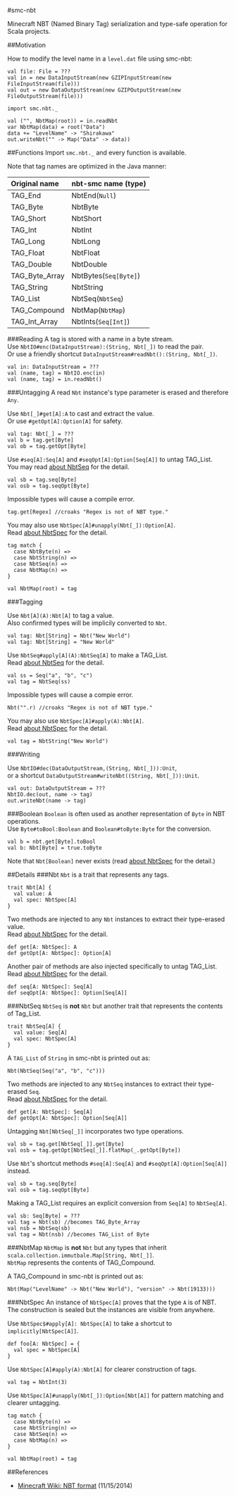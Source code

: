 #smc-nbt

Minecraft NBT (Named Binary Tag) serialization and type-safe operation for Scala projects.

##Motivation

How to modify the level name in a `level.dat` file using smc-nbt:

	val file: File = ???
	val in = new DataInputStream(new GZIPInputStream(new FileInputStream(file)))
	val out = new DataOutputStream(new GZIPOutputStream(new FileOutputStream(file)))

	import smc.nbt._

	val ("", NbtMap(root)) = in.readNbt
	var NbtMap(data) = root("Data")
	data += "LevelName" -> "Shirakawa"
	out.writeNbt("" -> Map("Data" -> data))

##Functions
Import `smc.nbt._` and every function is available.

Note that tag names are optimized in the Java manner:

|Original name |nbt-smc name (type)  |
|:-------------|:--------------------|
|TAG_End       |NbtEnd(`Null`)       |
|TAG_Byte      |NbtByte              |
|TAG_Short     |NbtShort             |
|TAG_Int       |NbtInt               |
|TAG_Long      |NbtLong              |
|TAG_Float     |NbtFloat             |
|TAG_Double    |NbtDouble            |
|TAG_Byte_Array|NbtBytes(`Seq[Byte]`)|
|TAG_String    |NbtString            |
|TAG_List      |NbtSeq(`NbtSeq`)     |
|TAG_Compound  |NbtMap(`NbtMap`)     |
|TAG_Int_Array |NbtInts(`Seq[Int]`)  |

###Reading
A tag is stored with a name in a byte stream.<br>
Use `NbtIO#enc(DataInputStream):(String, Nbt[_])` to read the pair.<br>
Or use a friendly shortcut `DataInputStream#readNbt():(String, Nbt[_])`.

	val in: DataInputStream = ???
	val (name, tag) = NbtIO.enc(in)
	val (name, tag) = in.readNbt()

###Untagging
A read `Nbt` instance's type parameter is erased and therefore `Any`.

Use `Nbt[_]#get[A]:A` to cast and extract the value.<br>
Or use `#getOpt[A]:Option[A]` for safety.

	val tag: Nbt[_] = ???
	val b = tag.get[Byte]
	val ob = tag.getOpt[Byte]

Use `#seq[A]:Seq[A]` and `#seqOpt[A]:Option[Seq[A]]` to untag TAG_List.<br>
You may read [about NbtSeq](#seq) for the detail.

	val sb = tag.seq[Byte]
	val osb = tag.seqOpt[Byte]

Impossible types will cause a compile error.

	tag.get[Regex] //croaks "Regex is not of NBT type."

You may also use `NbtSpec[A]#unapply(Nbt[_]):Option[A]`.<br>
Read [about NbtSpec](#spec) for the detail.

	tag match {
	  case NbtByte(n) =>
	  case NbtString(n) =>
	  case NbtSeq(n) =>
	  case NbtMap(n) =>
	}

	val NbtMap(root) = tag

###Tagging

Use `Nbt[A](A):Nbt[A]` to tag a value.<br>
Also confirmed types will be implicily converted to `Nbt`.

	val tag: Nbt[String] = Nbt("New World")
	val tag: Nbt[String] = "New World"

Use `NbtSeq#apply[A](A):NbtSeq[A]` to make a TAG_List.<br>
Read [about NbtSeq](#seq) for the detail.

	val ss = Seq("a", "b", "c")
	val tag = NbtSeq(ss)

Impossible types will cause a compie error.

	Nbt("".r) //croaks "Regex is not of NBT type."

You may also use `NbtSpec[A]#apply(A):Nbt[A]`.<br>
Read [about NbtSpec](#spec) for the detail.

	val tag = NbtString("New World")

###Writing

Use `NbtIO#dec(DataOutputStream,(String, Nbt[_])):Unit`,<br>
or a shortcut `DataOutputStream#writeNbt((String, Nbt[_])):Unit`.

	val out: DataOutputStream = ???
	NbtIO.dec(out, name -> tag)
	out.writeNbt(name -> tag)

###Boolean
`Boolean` is often used as another representation of `Byte` in NBT operations.<br>
Use `Byte#toBool:Boolean` and `Boolean#toByte:Byte` for the conversion.<br>

	val b = nbt.get[Byte].toBool
	val b: Nbt[Byte] = true.toByte

Note that `Nbt[Boolean]` never exists (read [about NbtSpec](#spec) for the detail.)

##Details
###Nbt<a name="nbt"></a>
`Nbt` is a trait that represents any tags.

	trait Nbt[A] {
	  val value: A
	  val spec: NbtSpec[A]
	}

Two methods are injected to any `Nbt` instances to extract their type-erased value.<br>
Read [about NbtSpec](#spec) for the detail.

	def get[A: NbtSpec]: A
	def getOpt[A: NbtSpec]: Option[A]

Another pair of methods are also injected specifically to untag TAG_List.<br>
Read [about NbtSpec](#spec) for the detail.

	def seq[A: NbtSpec]: Seq[A]
	def seqOpt[A: NbtSpec]: Option[Seq[A]]

###NbtSeq<a name="seq"></a>
`NbtSeq` is **not** `Nbt` but another trait that represents the contents of Tag_List.

	trait NbtSeq[A] {
	  val value: Seq[A]
	  val spec: NbtSpec[A]
	}

A `TAG_List` of `String` in smc-nbt is printed out as:

	Nbt(NbtSeq(Seq("a", "b", "c")))

Two methods are injected to any `NbtSeq` instances to extract their type-erased `Seq`.<br>
Read [about NbtSpec](#spec) for the detail.

	def get[A: NbtSpec]: Seq[A]
	def getOpt[A: NbtSpec]: Option[Seq[A]]

Untagging `Nbt[NbtSeq[_]]` incorporates two type operations.

	val sb = tag.get[NbtSeq[_]].get[Byte]
	val osb = tag.getOpt[NbtSeq[_]].flatMap(_.getOpt[Byte])

Use `Nbt`'s shortcut methods `#seq[A]:Seq[A]` and `#seqOpt[A]:Option[Seq[A]]` instead.

	val sb = tag.seq[Byte]
	val osb = tag.seqOpt[Byte]

Making a TAG_List requires an explicit conversion from `Seq[A]` to `NbtSeq[A]`.

	val sb: Seq[Byte] = ???
	val tag = Nbt(sb) //becomes TAG_Byte_Array
	val nsb = NbtSeq(sb)
	val tag = Nbt(nsb) //becomes TAG_List of Byte

###NbtMap
`NbtMap` is **not** `Nbt` but any types that inherit `scala.collection.immutbale.Map[String, Nbt[_]]`.<br>
`NbtMap` represents the contents of TAG_Compound.

A TAG_Compound in smc-nbt is printed out as:

	Nbt(Map("LevelName" -> Nbt("New World"), "version" -> Nbt(19133)))

###NbtSpec<a name="spec"></a>
An instance of `NbtSpec[A]` proves that the type `A` is of NBT.<br>
The construction is sealed but the instances are visible from anywhere.

Use `NbtSpec$#apply[A]: NbtSpec[A]` to take a shortcut to `implicitly[NbtSpec[A]]`.

	def foo[A: NbtSpec] = {
	  val spec = NbtSpec[A]
	}

Use `NbtSpec[A]#apply(A):Nbt[A]` for clearer construction of tags.

	val tag = NbtInt(3)

Use `NbtSpec[A]#unapply(Nbt[_]):Option[Nbt[A]]` for pattern matching and clearer untagging.

	tag match {
	  case NbtByte(n) =>
	  case NbtString(n) =>
	  case NbtSeq(n) =>
	  case NbtMap(n) =>
	}

	val NbtMap(root) = tag

##References

- [Minecraft Wiki: NBT format](http://minecraft.gamepedia.com/NBT_format) (11/15/2014)
